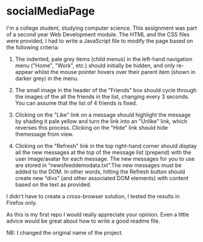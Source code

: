 socialMediaPage
===============

I'm a college student, studying computer science. This assignment was part of a second year Web Development module. The HTML and the CSS files were provided, I had to write a JavaScript file to modify the page based on the following criteria:

1. The indented, pale grey items (child menus) in the left-hand navigation menu ("Home", "Work", etc.) should initially be hidden, and only re-appear whilst the mouse pointer hovers over their parent item (shown in darker grey) in the menu.

2. The small image in the header of the "Friends" box should cycle through the images of the all the friends in the list, changing every 3 seconds. You can assume that the list of 4 friends is fixed.

3. Clicking on the "Like" link on a message should highlight the message by shading it pale yellow and turn the link into an "Unlike" link, which reverses this process. Clicking on the "Hide" link should hide themessage from view.

4. Clicking on the "Refresh" link in the top right-hand corner should display all the new messages at the top of the message list (prepend) with the user image/avatar for each message. The new messages for you to use are stored in “newsfeeddemodata.txt”.The new messages must be added to the DOM. In other words, hitting the Refresh button should create new “divs” (and other associated DOM elements) with content based on the text as provided.

I didn't have to create a cross-browser solution, I tested the results in Firefox only.

As this is my first repo I would really appreciate your opinion. Even a little advice would be great about how to write a good readme file. 

NB: I changed the original name of the project.

